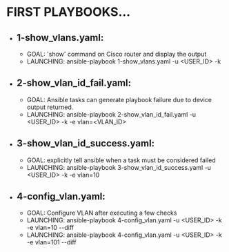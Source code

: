 # FIRST PLAYBOOKS...
* ## 1-show_vlans.yaml:
	* GOAL: 'show' command on Cisco router and display the output
	* LAUNCHING:  ansible-playbook 1-show_vlans.yaml -u <USER_ID> -k

* ## 2-show_vlan_id_fail.yaml:
	* GOAL: Ansible tasks can generate playbook failure due to device output returned.
	* LAUNCHING:  ansible-playbook 2-show_vlan_id_fail.yaml -u <USER_ID> -k -e vlan=<VLAN_ID>

* ## 3-show_vlan_id_success.yaml:
	* GOAL: explicitly tell ansible when a task must be considered failed
	* LAUNCHING:  ansible-playbook 3-show_vlan_id_success.yaml -u <USER_ID> -k -e vlan=10

* ## 4-config_vlan.yaml:
	* GOAL: Configure VLAN after executing a few checks
	* LAUNCHING:  ansible-playbook 4-config_vlan.yaml -u <USER_ID> -k -e vlan=10 --diff
	* LAUNCHING:  ansible-playbook 4-config_vlan.yaml -u <USER_ID> -k -e vlan=101 --diff
